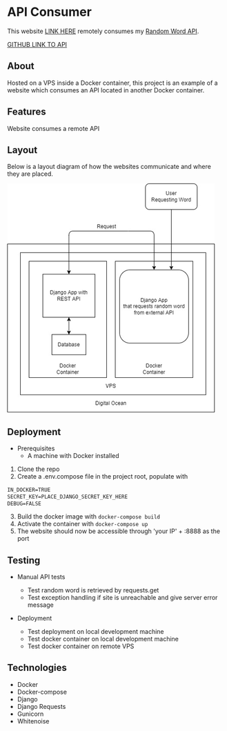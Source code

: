 # API Consumer

This website [LINK HERE](HTTP://46.101.60.151:8888) remotely consumes my [Random Word API](HTTP://46.101.13.65:8000).

[GITHUB LINK TO API](https://github.com/KelvinHere/api-for-digitalocean)

## About

Hosted on a VPS inside a Docker container, this project is an example of a website which consumes an API located in another Docker container.

## Features

Website  consumes a remote API

## Layout

Below is a layout diagram of how the websites communicate and where they are placed.

![Layout](https://github.com/KelvinHere/apiconsumer/blob/master/app/static/images/layout.jpg)

## Deployment

* Prerequisites
    * A machine with Docker installed

1. Clone the repo
1. Create a .env.compose file in the project root, populate with 
``` 
IN_DOCKER=TRUE
SECRET_KEY=PLACE_DJANGO_SECRET_KEY_HERE
DEBUG=FALSE
```
3. Build the docker image with ```docker-compose build```
4. Activate the container with ```docker-compose up```
5. The website should now be accessible through 'your IP' + :8888 as the port

## Testing

* Manual API tests
    * Test random word is retrieved by requests.get
    * Test exception handling if site is unreachable and give server error message

* Deployment
    * Test deployment on local development machine
    * Test docker container on local development machine
    * Test docker container on remote VPS

## Technologies

* Docker
* Docker-compose
* Django
* Django Requests
* Gunicorn
* Whitenoise
